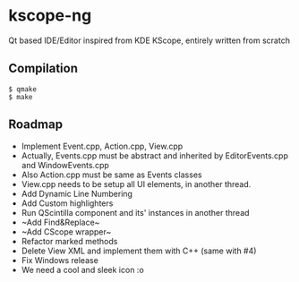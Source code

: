 # kscope-ng
Qt based IDE/Editor inspired from KDE KScope, entirely written from scratch 

## Compilation
    $ qmake
    $ make

## Roadmap

- Implement Event.cpp, Action.cpp, View.cpp
- Actually, Events.cpp must be abstract and inherited by EditorEvents.cpp and WindowEvents.cpp
- Also Action.cpp must be same as Events classes
- View.cpp needs to be setup all UI elements, in another thread.
- Add Dynamic Line Numbering
- Add Custom highlighters
- Run QScintilla component and its' instances in another thread
- ~Add Find&Replace~
- ~Add CScope wrapper~
- Refactor marked methods
- Delete View XML and implement them with C++ (same with #4)
- Fix Windows release
- We need a cool and sleek icon :o
